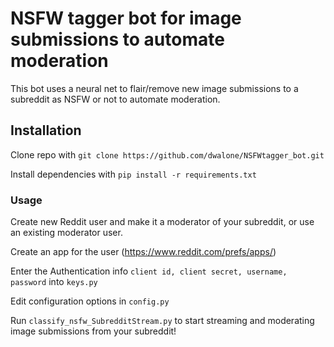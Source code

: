 # NSFW tagger bot for image submissions to automate moderation

This bot uses a neural net to flair/remove new image submissions to a subreddit as NSFW or not to automate moderation.

## Installation

Clone repo with `git clone https://github.com/dwalone/NSFWtagger_bot.git`

Install dependencies with `pip install -r requirements.txt`

### Usage

Create new Reddit user and make it a moderator of your subreddit, or use an existing moderator user.

Create an app for the user (https://www.reddit.com/prefs/apps/)

Enter the Authentication info `client id, client secret, username, password` into `keys.py`

Edit configuration options in `config.py`

Run `classify_nsfw_SubredditStream.py` to start streaming and moderating image submissions from your subreddit!
